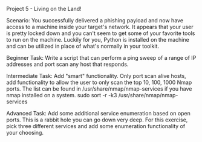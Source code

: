 Project 5 - Living on the Land!

Scenario: You successfully delivered a phishing payload and now have access to a machine inside your target's network. It appears that your user is pretty locked down and you can't seem to get some of your favorite tools to run on the machine. Luckily for you, Python is installed on the machine and can be utilized in place of what's normally in your toolkit.

Beginner Task: Write a script that can perform a ping sweep of a range of IP addresses and port scan any host that responds.

Intermediate Task: Add "smart" functionality. Only port scan alive hosts, add functionality to allow the user to only scan the top 10, 100, 1000 Nmap ports. The list can be found in /usr/share/nmap/nmap-services if you have nmap installed on a system. sudo sort -r -k3 /usr/share/nmap/nmap-services

Advanced Task: Add some additional service enumeration based on open ports. This is a rabbit hole you can go down very deep. For this exercise, pick three different services and add some enumeration functionality of your choosing.
